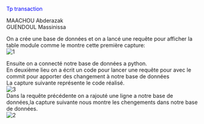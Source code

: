 
<p style="color: blue;"> Tp transaction</p>
MAACHOU Abderazak <br>
GUENDOUL Massinissa <br>

On a crée une base de données et on a lancé une requête pour afficher la table module comme le montre cette première capture:<br>
![1](https://user-images.githubusercontent.com/75087496/100525626-95b4c280-31c2-11eb-9282-1d6063ab289a.PNG) <br>

Ensuite on a connecté notre base de données a python. <br>
En deuxième lieu on a écrit un code pour lancer une requête pour avec le commit pour apporter des changement à notre base de données <br>
La capture suivante représente le code réalisé.<br>
![3](https://user-images.githubusercontent.com/75087496/100525959-b716ae00-31c4-11eb-9b1a-c1107a73aaa9.PNG) <br>
Dans la requête précédente on a rajouté une ligne a notre base de données,la capture suivante nous montre les chengements dans notre base de données. <br>
![2](https://user-images.githubusercontent.com/75087496/100526001-53d94b80-31c5-11eb-91f6-6779f9e733fc.PNG)<br>

